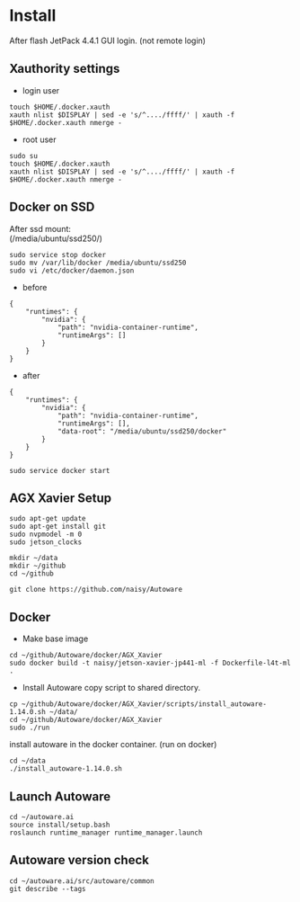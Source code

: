 # Install
After flash JetPack 4.4.1
GUI login. (not remote login)

## Xauthority settings
* login user
```
touch $HOME/.docker.xauth
xauth nlist $DISPLAY | sed -e 's/^..../ffff/' | xauth -f $HOME/.docker.xauth nmerge -
```
* root user
```
sudo su
touch $HOME/.docker.xauth
xauth nlist $DISPLAY | sed -e 's/^..../ffff/' | xauth -f $HOME/.docker.xauth nmerge -
```

## Docker on SSD
After ssd mount:  
(/media/ubuntu/ssd250/)  
```
sudo service stop docker
sudo mv /var/lib/docker /media/ubuntu/ssd250
sudo vi /etc/docker/daemon.json
```
* before
```
{
    "runtimes": {
        "nvidia": {
            "path": "nvidia-container-runtime",
            "runtimeArgs": []
        }
    }
}
```
* after
```
{
    "runtimes": {
        "nvidia": {
            "path": "nvidia-container-runtime",
            "runtimeArgs": [],
            "data-root": "/media/ubuntu/ssd250/docker"
        }
    }
}
```
```
sudo service docker start
```


## AGX Xavier Setup
```
sudo apt-get update
sudo apt-get install git
sudo nvpmodel -m 0
sudo jetson_clocks
```

```
mkdir ~/data
mkdir ~/github
cd ~/github

git clone https://github.com/naisy/Autoware
```

## Docker
* Make base image
```
cd ~/github/Autoware/docker/AGX_Xavier
sudo docker build -t naisy/jetson-xavier-jp441-ml -f Dockerfile-l4t-ml .
```

* Install Autoware
copy script to shared directory.
```
cp ~/github/Autoware/docker/AGX_Xavier/scripts/install_autoware-1.14.0.sh ~/data/
cd ~/github/Autoware/docker/AGX_Xavier
sudo ./run
```
install autoware in the docker container. (run on docker)
```
cd ~/data
./install_autoware-1.14.0.sh
```

## Launch Autoware
```
cd ~/autoware.ai
source install/setup.bash
roslaunch runtime_manager runtime_manager.launch
```

## Autoware version check
```
cd ~/autoware.ai/src/autoware/common
git describe --tags
```


